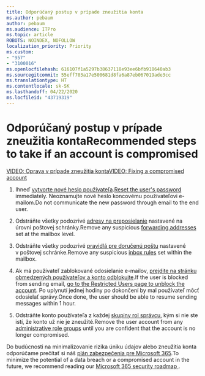 ```yaml
---
title: Odporúčaný postup v prípade zneužitia konta
ms.author: pebaum
author: pebaum
ms.audience: ITPro
ms.topic: article
ROBOTS: NOINDEX, NOFOLLOW
localization_priority: Priority
ms.custom:
- "957"
- "3100016"
ms.openlocfilehash: 616107f1a5297b38637118e93ee6bfb918640ab3
ms.sourcegitcommit: 55eff703a17e500681d8fa6a87eb067019ade3cc
ms.translationtype: HT
ms.contentlocale: sk-SK
ms.lasthandoff: 04/22/2020
ms.locfileid: "43719319"
---
```

# <a name="recommended-steps-to-take-if-an-account-is-compromised"></a><span data-ttu-id="14cdd-102">Odporúčaný postup v prípade zneužitia konta</span><span class="sxs-lookup"><span data-stu-id="14cdd-102">Recommended steps to take if an account is compromised</span></span>

[<span data-ttu-id="14cdd-103">VIDEO: Oprava v prípade zneužitia konta</span><span class="sxs-lookup"><span data-stu-id="14cdd-103">VIDEO: Fixing a compromised account</span></span>](https://www.microsoft.com/videoplayer/embed/RE2jvOb?pid=ocpVideo0-innerdiv-oneplayer&amp;postJsllMsg=true&amp;maskLevel=20&amp;autoplay=true)
  
1. <span data-ttu-id="14cdd-104">Ihneď [vytvorte nové heslo používateľa](https://docs.microsoft.com/office365/admin/add-users/reset-passwords).</span><span class="sxs-lookup"><span data-stu-id="14cdd-104">[Reset the user's password](https://docs.microsoft.com/office365/admin/add-users/reset-passwords) immediately.</span></span> <span data-ttu-id="14cdd-105">Neoznamujte nové heslo koncovému používateľovi e-mailom.</span><span class="sxs-lookup"><span data-stu-id="14cdd-105">Do not communicate the new password through email to the end user.</span></span>

2. <span data-ttu-id="14cdd-106">Odstráňte všetky podozrivé [adresy na preposielanie](https://docs.microsoft.com/office365/admin/email/configure-email-forwarding) nastavené na úrovni poštovej schránky.</span><span class="sxs-lookup"><span data-stu-id="14cdd-106">Remove any suspicious [forwarding addresses](https://docs.microsoft.com/office365/admin/email/configure-email-forwarding) set at the mailbox level.</span></span>

3. <span data-ttu-id="14cdd-107">Odstráňte všetky podozrivé [pravidlá pre doručenú poštu](https://support.office.com/article/1433E3A0-7FB0-4999-B536-50E05CB67FED) nastavené v poštovej schránke.</span><span class="sxs-lookup"><span data-stu-id="14cdd-107">Remove any suspicious [inbox rules](https://support.office.com/article/1433E3A0-7FB0-4999-B536-50E05CB67FED) set within the mailbox.</span></span>

4. <span data-ttu-id="14cdd-108">Ak má používateľ zablokované odosielanie e-mailov, [prejdite na stránku obmedzených používateľov a konto odblokujte](https://protection.office.com/?hash=/restrictedusers).</span><span class="sxs-lookup"><span data-stu-id="14cdd-108">If the user is blocked from sending email, [go to the Restricted Users page to unblock the account](https://protection.office.com/?hash=/restrictedusers).</span></span> <span data-ttu-id="14cdd-109">Po uplynutí jednej hodiny po dokončení by mal používateľ môcť odosielať správy.</span><span class="sxs-lookup"><span data-stu-id="14cdd-109">Once done, the user should be able to resume sending messages within 1 hour.</span></span>

5. <span data-ttu-id="14cdd-110">Odstráňte konto používateľa z každej [skupiny rol správcu](https://docs.microsoft.com//office365/admin/add-users/assign-admin-roles), kým si nie ste istí, že konto už nie je zneužité.</span><span class="sxs-lookup"><span data-stu-id="14cdd-110">Remove the user account from any [administrative role groups](https://docs.microsoft.com//office365/admin/add-users/assign-admin-roles) until you are confident that the account is no longer compromised.</span></span>

<span data-ttu-id="14cdd-111">Do budúcnosti na minimalizovanie rizika úniku údajov alebo zneužitia konta odporúčame prečítať si náš [plán zabezpečenia pre Microsoft 365](https://docs.microsoft.com//office365/securitycompliance/security-roadmap).</span><span class="sxs-lookup"><span data-stu-id="14cdd-111">To minimize the potential of a data breach or a compromised account in the future, we recommend reading our [Microsoft 365 security roadmap ](https://docs.microsoft.com//office365/securitycompliance/security-roadmap).</span></span>
  
